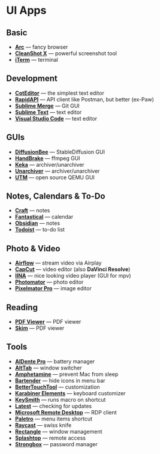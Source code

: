 # UI Apps


## Basic

* [**Arc**](https://arc.net/) — fancy browser
* [**CleanShot X**](https://cleanshot.com/) — powerful screenshot tool
* [**iTerm**](https://iterm2.com/) — terminal


## Development

* [**CotEditor**](https://coteditor.com/) — the simplest text editor
* [**RapidAPI**](https://rapidapi.com/) — API client like Postman, but better (ex-Paw)
* [**Sublime Merge**](https://www.sublimemerge.com/) — Git GUI
* [**Sublime Text**](https://www.sublimetext.com/) — text editor
* [**Visual Studio Code**](https://code.visualstudio.com/) — text editor


## GUIs

* [**DiffusionBee**](https://diffusionbee.com/) — StableDiffusion GUI
* [**HandBrake**](https://handbrake.fr/) — ffmpeg GUI
* [**Keka**](https://keka.io/) — archiver/unarchiver
* [**Unarchiver**](https://theunarchiver.com/) — archiver/unarchiver
* [**UTM**](https://mac.getutm.app/) — open source QEMU GUI


## Notes, Calendars & To-Do

* [**Craft**](https://www.craft.do/) — notes
* [**Fantastical**](https://flexibits.com/fantastical) — calendar
* [**Obsidian**](https://obsidian.md/) — notes
* [**Todoist**](https://todoist.com/) — to-do list


## Photo & Video

* [**Airflow**](https://airflowapp.com/) — stream video via Airplay
* [**CapCut**](https://capcut.com/) — video editor (also **DaVinci Resolve**)
* [**IINA**](https://iina.io/) — nice looking video player (GUI for mpv)
* [**Photomator**](https://www.pixelmator.com/photomator/) — photo editor
* [**Pixelmator Pro**](https://www.pixelmator.com/) — image editor


## Reading

* [**PDF Viewer**](https://pdfviewer.io/) — PDF viewer
* [**Skim**](https://skim-app.sourceforge.io/) — PDF viewer


## Tools

* [**AlDente Pro**](https://aldente.app/) — battery manager
* [**AltTab**](https://alt-tab-macos.netlify.app/) — window switcher
* [**Amphetamine**](https://apps.apple.com/us/app/amphetamine/id937984704) — prevent Mac from sleep
* [**Bartender**](https://www.macbartender.com/) — hide icons in menu bar
* [**BetterTouchTool**](https://folivora.ai/) — customization
* [**Karabiner Elements**](https://karabiner-elements.pqrs.org/) — keyboard customizer
* [**KeySmith**](keysmith.app) — runs macro on shortcut
* [**Latest**](https://max.codes/latest/) — checking for updates
* [**Microsoft Remote Desktop**](https://apps.apple.com/us/app/microsoft-remote-desktop/id1295203466) — RDP client
* [**Paletro**](https://paletro.app/) — menu items shortcut
* [**Raycast**](https://raycast.com/) — swiss knife
* [**Rectangle**](https://rectangleapp.com/) — window management
* [**Splashtop**](https://www.splashtop.com/) — remote access
* [**Strongbox**](https://strongboxsafe.com/) — password manager

